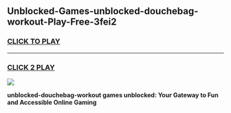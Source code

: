 
## Unblocked-Games-unblocked-douchebag-workout-Play-Free-3fei2
<h3>
<a href="https://premium76.site?title=unblocked-douchebag-workout&ref=12A">CLICK TO PLAY</a></h3>
<hr>

<h3>
<a href="https://premium76.site?title=unblocked-douchebag-workout&ref=12A">CLICK 2 PLAY</a>
  
</h3>

<a href="https://premium76.site?title=unblocked-douchebag-workout&ref=12A"><img src="https://clearcache.store/games.png"></a>


**unblocked-douchebag-workout games unblocked: Your Gateway to Fun and Accessible Online Gaming**
